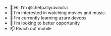 - 👋 Hi, I’m @chetpallyravindra
- 👀 I’m interested in watching movies and music.
- 🌱 I’m currently learning azure devops
- 💞️ I’m looking to better opportunity
- 📫 Reach out mobile 

<!---
chetpallyravindra/chetpallyravindra is a ✨ special ✨ repository because its `README.md` (this file) appears on your GitHub profile.
You can click the Preview link to take a look at your changes.
--->
